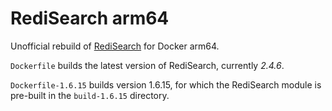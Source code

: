 # RediSearch arm64
Unofficial rebuild of [RediSearch](https://github.com/RediSearch/RediSearch) for Docker arm64.

`Dockerfile` builds the latest version of RediSearch, currently *2.4.6*.

`Dockerfile-1.6.15` builds version 1.6.15, for which the RediSearch module is pre-built in the `build-1.6.15` directory.